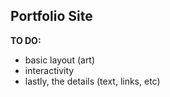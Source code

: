 ## Portfolio Site
**TO DO:**
* basic layout (art)
* interactivity
* lastly, the details (text, links, etc)
